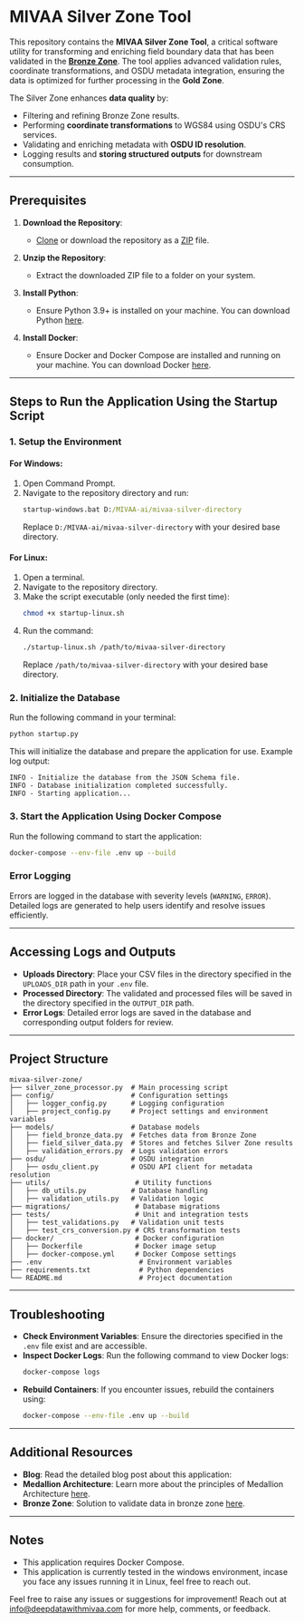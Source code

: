 # MIVAA Silver Zone Tool

This repository contains the **MIVAA Silver Zone Tool**, a critical software utility for transforming and enriching field boundary data that has been validated in the **[Bronze Zone](https://github.com/MIVAA-ai/mivaa-bronze-zone)**. The tool applies advanced validation rules, coordinate transformations, and OSDU metadata integration, ensuring the data is optimized for further processing in the **Gold Zone**.

The Silver Zone enhances **data quality** by:
- Filtering and refining Bronze Zone results.
- Performing **coordinate transformations** to WGS84 using OSDU's CRS services.
- Validating and enriching metadata with **OSDU ID resolution**.
- Logging results and **storing structured outputs** for downstream consumption.

---

## Prerequisites

1. **Download the Repository**:
   - [Clone](https://github.com/MIVAA-ai/mivaa-silver-zone.git) or download the repository as a [ZIP](https://github.com/MIVAA-ai/mivaa-silver-zone/archive/refs/heads/main.zip) file.

2. **Unzip the Repository**:
   - Extract the downloaded ZIP file to a folder on your system.

3. **Install Python**:
   - Ensure Python 3.9+ is installed on your machine. You can download Python [here](https://www.python.org/downloads/).

4. **Install Docker**:
   - Ensure Docker and Docker Compose are installed and running on your machine. You can download Docker [here](https://www.docker.com/).

---

## Steps to Run the Application Using the Startup Script

### 1. Setup the Environment

#### For Windows:
1. Open Command Prompt.
2. Navigate to the repository directory and run:
   ```cmd
   startup-windows.bat D:/MIVAA-ai/mivaa-silver-directory
   ```
   Replace `D:/MIVAA-ai/mivaa-silver-directory` with your desired base directory.

#### For Linux:
1. Open a terminal.
2. Navigate to the repository directory.
3. Make the script executable (only needed the first time):
   ```bash
   chmod +x startup-linux.sh
   ```
4. Run the command:
   ```bash
   ./startup-linux.sh /path/to/mivaa-silver-directory
   ```
   Replace `/path/to/mivaa-silver-directory` with your desired base directory.

### 2. Initialize the Database

Run the following command in your terminal:
```bash
python startup.py
```
This will initialize the database and prepare the application for use. Example log output:
```plaintext
INFO - Initialize the database from the JSON Schema file.
INFO - Database initialization completed successfully.
INFO - Starting application...
```

### 3. Start the Application Using Docker Compose

Run the following command to start the application:
```bash
docker-compose --env-file .env up --build
```

### Error Logging
Errors are logged in the database with severity levels (`WARNING`, `ERROR`). Detailed logs are generated to help users identify and resolve issues efficiently.

---

## Accessing Logs and Outputs

- **Uploads Directory**:
  Place your CSV files in the directory specified in the `UPLOADS_DIR` path in your `.env` file.
- **Processed Directory**:
  The validated and processed files will be saved in the directory specified in the `OUTPUT_DIR` path.
- **Error Logs**:
  Detailed error logs are saved in the database and corresponding output folders for review.


---

## Project Structure

```
mivaa-silver-zone/
├── silver_zone_processor.py  # Main processing script
├── config/                   # Configuration settings
│   ├── logger_config.py      # Logging configuration
│   ├── project_config.py     # Project settings and environment variables
├── models/                   # Database models
│   ├── field_bronze_data.py  # Fetches data from Bronze Zone
│   ├── field_silver_data.py  # Stores and fetches Silver Zone results
│   ├── validation_errors.py  # Logs validation errors
├── osdu/                     # OSDU integration
│   ├── osdu_client.py        # OSDU API client for metadata resolution
├── utils/                     # Utility functions
│   ├── db_utils.py           # Database handling
│   ├── validation_utils.py   # Validation logic
├── migrations/                # Database migrations
├── tests/                     # Unit and integration tests
│   ├── test_validations.py   # Validation unit tests
│   ├── test_crs_conversion.py # CRS transformation tests
├── docker/                    # Docker configuration
│   ├── Dockerfile             # Docker image setup
│   ├── docker-compose.yml     # Docker Compose settings
├── .env                        # Environment variables
├── requirements.txt            # Python dependencies
└── README.md                   # Project documentation
```

---

## Troubleshooting

- **Check Environment Variables**:
  Ensure the directories specified in the `.env` file exist and are accessible.
- **Inspect Docker Logs**:
  Run the following command to view Docker logs:
  ```bash
  docker-compose logs
  ```
- **Rebuild Containers**:
  If you encounter issues, rebuild the containers using:
  ```bash
  docker-compose --env-file .env up --build
  ```

---

## Additional Resources
- **Blog**: Read the detailed blog post about this application: 
- **Medallion Architecture**: Learn more about the principles of Medallion Architecture [here](https://deepdatawithmivaa.com/2024/12/03/unlocking-subsurface-insights-how-medallion-architecture-elevates-data-management-in-oil-and-gas/).
- **Bronze Zone**: Solution to validate data in bronze zone [here](https://deepdatawithmivaa.com/2025/01/15/bronze-zone-vol-1-medallion-architecture-for-osdu-data-ingestion-use-case/).

---

## Notes

- This application requires Docker Compose.
- This application is currently tested in the windows environment, incase you face any issues running it in Linux, feel free to reach out.

Feel free to raise any issues or suggestions for improvement! Reach out at [info@deepdatawithmivaa.com](mailto:info@deepdatawithmivaa.com) for more help, comments, or feedback.
